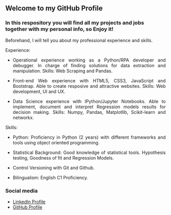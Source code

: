 ## Welcome to my GitHub Profile 

### In this respository you will find all my projects and jobs together with my personal info, so Enjoy it!

<div style="text-align: justify"> Beforehand, I will tell you about my professional experience and skills. 

Experience:

- Operational experience working as a Python/RPA developer and debugger. In charge of finding solutions for data extraction and manipulation. Skills: Web Scraping and Pandas. 

- Front-end Web experience with HTML5, CSS3, JavaScript and Bootstrap. Able to create resposive and attractive websites. Skills: Web development, UI and UX. 

- Data Science experience with IPython/Jupyter Notebooks. Able to implement, document and interpret Regression models results for decision making. Skills: Numpy, Pandas, Matplotlib, Scikit-learn and networkx. 

Skills:

- Python: Proficiency in Python (2 years) with different frameworks and tools using object oriented programming. 

- Statistical Background: Good knowledge of statistical tools. Hypothesis testing, Goodness of fit and Regression Models.

- Control Versioning with Git and Github. 

- Bilingualism: English C1 Proficiency.</div>

### Social media

- [LinkedIn Profile](https://www.linkedin.com/notifications/)
- [GitHub Profile](https://github.com/SgaravitoWp/About_Me)



